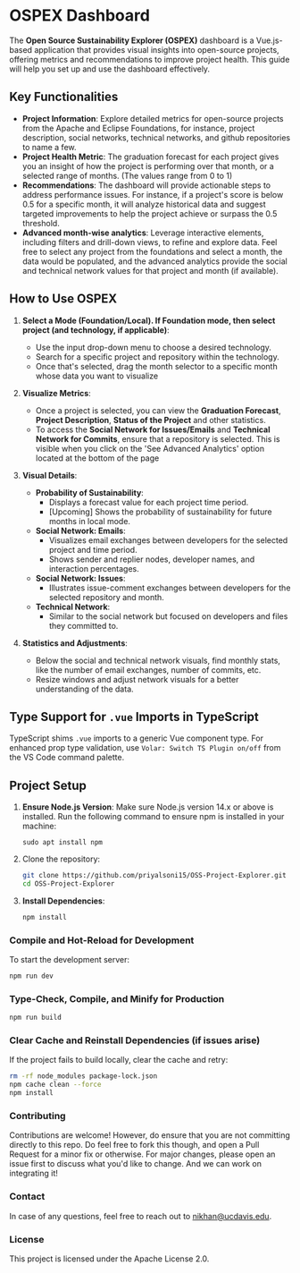 # OSPEX Dashboard

The **Open Source Sustainability Explorer (OSPEX)** dashboard is a Vue.js-based application that provides visual insights into open-source projects, offering metrics and recommendations to improve project health. This guide will help you set up and use the dashboard effectively.

## Key Functionalities

- **Project Information**: Explore detailed metrics for open-source projects from the Apache and Eclipse Foundations, for instance, project description, social networks, technical networks, and github repositories to name a few.
- **Project Health Metric**: The graduation forecast for each project gives you an insight of how the project is performing over that month, or a selected range of months. (The values range from 0 to 1) 
- **Recommendations**: The dashboard will provide actionable steps to address performance issues. For instance, if a project's score is below 0.5 for a specific month, it will analyze historical data and suggest targeted improvements to help the project achieve or surpass the 0.5 threshold.
- **Advanced month-wise analytics**: Leverage interactive elements, including filters and drill-down views, to refine and explore data. Feel free to select any project from the foundations and select a month, the data would be populated, and the advanced analytics provide the social and technical network values for that project and month (if available).

## How to Use OSPEX

1. **Select a Mode (Foundation/Local). If Foundation mode, then select project (and technology, if applicable)**:
   - Use the input drop-down menu to choose a desired technology.
   - Search for a specific project and repository within the technology.
   - Once that's selected, drag the month selector to a specific month whose data you want to visualize

2. **Visualize Metrics**:
   - Once a project is selected, you can view the **Graduation Forecast**, **Project Description**, **Status of the Project** and other statistics.
   - To access the **Social Network for Issues/Emails** and **Technical Network for Commits**, ensure that a repository is selected. This is visible when you click on the 'See Advanced Analytics' option located at the bottom of the page

3. **Visual Details**:
   - **Probability of Sustainability**:
     - Displays a forecast value for each project time period.
     - [Upcoming] Shows the probability of sustainability for future months in local mode.
   - **Social Network: Emails**: 
     - Visualizes email exchanges between developers for the selected project and time period.
     - Shows sender and replier nodes, developer names, and interaction percentages.
   - **Social Network: Issues**:
     - Illustrates issue-comment exchanges between developers for the selected repository and month.
   - **Technical Network**:
     - Similar to the social network but focused on developers and files they committed to.

4. **Statistics and Adjustments**:
   - Below the social and technical network visuals, find monthly stats, like the number of email exchanges, number of commits, etc.
   - Resize windows and adjust network visuals for a better understanding of the data.

## Type Support for `.vue` Imports in TypeScript

TypeScript shims `.vue` imports to a generic Vue component type. For enhanced prop type validation, use `Volar: Switch TS Plugin on/off` from the VS Code command palette.

## Project Setup

1. **Ensure Node.js Version**: Make sure Node.js version 14.x or above is installed.
   Run the following command to ensure npm is installed in your machine:
   ```
   sudo apt install npm
   ```
2. Clone the repository:

   ```sh
   git clone https://github.com/priyalsoni15/OSS-Project-Explorer.git
   cd OSS-Project-Explorer
   ```

3. **Install Dependencies**:

   ```sh
   npm install
   ```

### Compile and Hot-Reload for Development

To start the development server:

```sh
npm run dev
```

### Type-Check, Compile, and Minify for Production

```sh
npm run build
```

### Clear Cache and Reinstall Dependencies (if issues arise)

If the project fails to build locally, clear the cache and retry:

```sh
rm -rf node_modules package-lock.json
npm cache clean --force
npm install
```

### Contributing
Contributions are welcome! However, do ensure that you are not committing directly to this repo. Do feel free to fork this though, and open a Pull Request for a minor fix or otherwise. For major changes, please open an issue first to discuss what you'd like to change. And we can work on integrating it!

### Contact
In case of any questions, feel free to reach out to nikhan@ucdavis.edu.

### License
This project is licensed under the Apache License 2.0.
